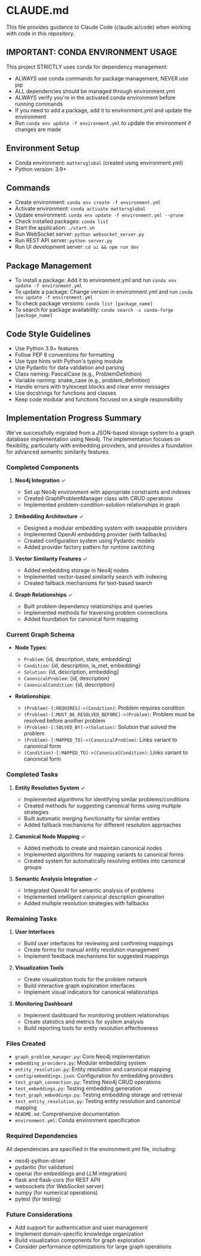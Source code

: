 # CLAUDE.md

This file provides guidance to Claude Code (claude.ai/code) when working with code in this repository.

## IMPORTANT: CONDA ENVIRONMENT USAGE

This project STRICTLY uses conda for dependency management:
- ALWAYS use conda commands for package management, NEVER use pip
- ALL dependencies should be managed through environment.yml
- ALWAYS verify you're in the activated conda environment before running commands
- If you need to add a package, add it to environment.yml and update the environment
- Run `conda env update -f environment.yml` to update the environment if changes are made

## Environment Setup
- Conda environment: `mattersglobal` (created using environment.yml)
- Python version: 3.9+

## Commands
- Create environment: `conda env create -f environment.yml`
- Activate environment: `conda activate mattersglobal`
- Update environment: `conda env update -f environment.yml --prune`
- Check installed packages: `conda list`
- Start the application: `./start.sh`
- Run WebSocket server: `python websocket_server.py`
- Run REST API server: `python server.py`
- Run UI development server: `cd ui && npm run dev`

## Package Management
- To install a package: Add it to environment.yml and run `conda env update -f environment.yml`
- To update a package: Change version in environment.yml and run `conda env update -f environment.yml`
- To check package versions: `conda list [package_name]`
- To search for package availability: `conda search -c conda-forge [package_name]`

## Code Style Guidelines
- Use Python 3.9+ features
- Follow PEP 8 conventions for formatting
- Use type hints with Python's typing module
- Use Pydantic for data validation and parsing
- Class naming: PascalCase (e.g., ProblemDefinition)
- Variable naming: snake_case (e.g., problem_definition)
- Handle errors with try/except blocks and clear error messages
- Use docstrings for functions and classes
- Keep code modular and functions focused on a single responsibility

## Implementation Progress Summary

We've successfully migrated from a JSON-based storage system to a graph database implementation using Neo4j. The implementation focuses on flexibility, particularly with embedding providers, and provides a foundation for advanced semantic similarity features.

### Completed Components

1. **Neo4j Integration** ✓
   - Set up Neo4j environment with appropriate constraints and indexes
   - Created GraphProblemManager class with CRUD operations
   - Implemented problem-condition-solution relationships in graph

2. **Embedding Architecture** ✓
   - Designed a modular embedding system with swappable providers
   - Implemented OpenAI embedding provider (with fallbacks)
   - Created configuration system using Pydantic models
   - Added provider factory pattern for runtime switching

3. **Vector Similarity Features** ✓
   - Added embedding storage in Neo4j nodes
   - Implemented vector-based similarity search with indexing
   - Created fallback mechanisms for text-based search

4. **Graph Relationships** ✓
   - Built problem dependency relationships and queries
   - Implemented methods for traversing problem connections
   - Added foundation for canonical form mapping

### Current Graph Schema
- **Node Types**:
  - `Problem`: {id, description, state, embedding}
  - `Condition`: {id, description, is_met, embedding}
  - `Solution`: {id, description, embedding}
  - `CanonicalProblem`: {id, description}
  - `CanonicalCondition`: {id, description}

- **Relationships**:
  - `(Problem)-[:REQUIRES]->(Condition)`: Problem requires condition
  - `(Problem)-[:MUST_BE_RESOLVED_BEFORE]->(Problem)`: Problem must be resolved before another problem
  - `(Problem)-[:SOLVED_BY]->(Solution)`: Solution that solved the problem
  - `(Problem)-[:MAPPED_TO]->(CanonicalProblem)`: Links variant to canonical form
  - `(Condition)-[:MAPPED_TO]->(CanonicalCondition)`: Links variant to canonical form

### Completed Tasks

1. **Entity Resolution System** ✓
   - Implemented algorithms for identifying similar problems/conditions
   - Created methods for suggesting canonical forms using multiple strategies
   - Built automatic merging functionality for similar entities
   - Added fallback mechanisms for different resolution approaches

2. **Canonical Node Mapping** ✓
   - Added methods to create and maintain canonical nodes
   - Implemented algorithms for mapping variants to canonical forms
   - Created system for automatically resolving entities into canonical groups

3. **Semantic Analysis Integration** ✓
   - Integrated OpenAI for semantic analysis of problems
   - Implemented intelligent canonical description generation
   - Added multiple resolution strategies with fallbacks

### Remaining Tasks

1. **User Interfaces**
   - Build user interfaces for reviewing and confirming mappings
   - Create forms for manual entity resolution management
   - Implement feedback mechanisms for suggested mappings

2. **Visualization Tools**
   - Create visualization tools for the problem network
   - Build interactive graph exploration interfaces
   - Implement visual indicators for canonical relationships

3. **Monitoring Dashboard**
   - Implement dashboard for monitoring problem relationships
   - Create statistics and metrics for system analysis
   - Build reporting tools for entity resolution effectiveness

### Files Created
- `graph_problem_manager.py`: Core Neo4j implementation
- `embedding_providers.py`: Modular embedding system
- `entity_resolution.py`: Entity resolution and canonical mapping
- `config/embeddings.json`: Configuration for embedding providers
- `test_graph_connection.py`: Testing Neo4j CRUD operations
- `test_embeddings.py`: Testing embedding generation
- `test_graph_embeddings.py`: Testing embedding storage and retrieval
- `test_entity_resolution.py`: Testing entity resolution and canonical mapping
- `README.md`: Comprehensive documentation
- `environment.yml`: Conda environment specification

### Required Dependencies
All dependencies are specified in the environment.yml file, including:
- neo4j-python-driver
- pydantic (for validation)
- openai (for embeddings and LLM integration)
- flask and flask-cors (for REST API)
- websockets (for WebSocket server)
- numpy (for numerical operations)
- pytest (for testing)

### Future Considerations
- Add support for authentication and user management
- Implement domain-specific knowledge organization
- Build visualization components for graph exploration
- Consider performance optimizations for large graph operations